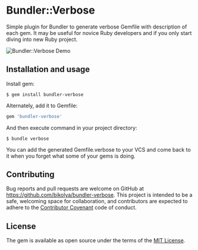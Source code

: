 # Bundler::Verbose

Simple plugin for Bundler to generate verbose Gemfile with description of each gem. It may be useful for novice Ruby developers and if you only start diving into new Ruby project.

![Bundler::Verbose Demo](https://cloud.githubusercontent.com/assets/3993468/11920609/87c287ce-a785-11e5-8082-25cdbfde0837.png)

## Installation and usage

Install gem:

    $ gem install bundler-verbose

Alternately, add it to Gemfile:

```ruby
gem 'bundler-verbose'
```

And then execute command in your project directory:

    $ bundle verbose

You can add the generated Gemfile.verbose to your VCS and come back to it when you forget what some of your gems is doing.

## Contributing

Bug reports and pull requests are welcome on GitHub at https://github.com/bikolya/bundler-verbose. This project is intended to be a safe, welcoming space for collaboration, and contributors are expected to adhere to the [Contributor Covenant](contributor-covenant.org) code of conduct.


## License

The gem is available as open source under the terms of the [MIT License](http://opensource.org/licenses/MIT).


